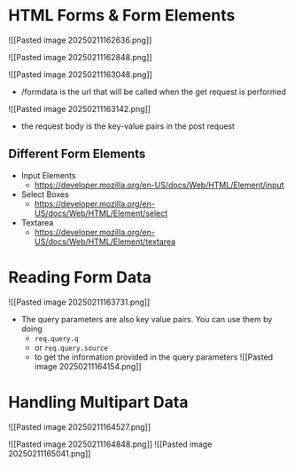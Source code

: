 
# HTML Forms & Form Elements

![[Pasted image 20250211162636.png]]


![[Pasted image 20250211162848.png]]

![[Pasted image 20250211163048.png]]

- /formdata is the url that will be called when the get request is performed

![[Pasted image 20250211163142.png]]
- the request body is the key-value pairs in the post request

## Different Form Elements
- Input Elements
	- https://developer.mozilla.org/en-US/docs/Web/HTML/Element/input
- Select Boxes
	- https://developer.mozilla.org/en-US/docs/Web/HTML/Element/select
- Textarea
	- https://developer.mozilla.org/en-US/docs/Web/HTML/Element/textarea

# Reading Form Data

![[Pasted image 20250211163731.png]]
- The query parameters are also key value pairs. You can use them by doing
	- `req.query.q`
	- or `req.query.source`
	- to get the information provided in the query parameters
![[Pasted image 20250211164154.png]]


# Handling Multipart Data

![[Pasted image 20250211164527.png]]

![[Pasted image 20250211164848.png]]
![[Pasted image 20250211165041.png]]
